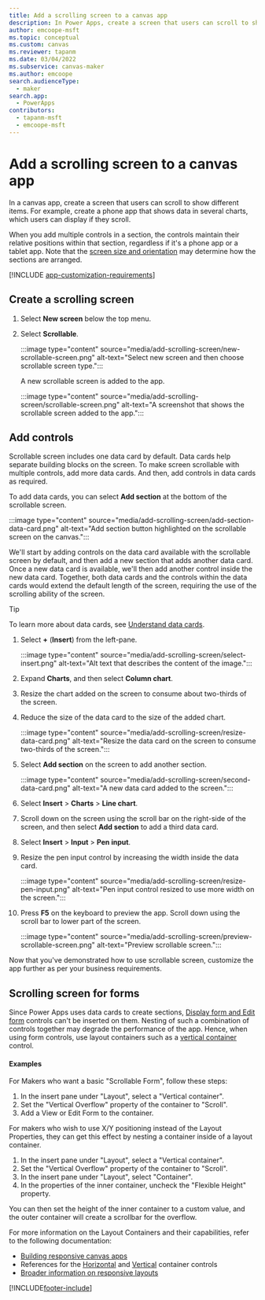 ```yaml
---
title: Add a scrolling screen to a canvas app
description: In Power Apps, create a screen that users can scroll to show more types of content than the screen can show at a time in a canvas app.
author: emcoope-msft
ms.topic: conceptual
ms.custom: canvas
ms.reviewer: tapanm
ms.date: 03/04/2022
ms.subservice: canvas-maker
ms.author: emcoope
search.audienceType: 
  - maker
search.app: 
  - PowerApps
contributors:
  - tapanm-msft
  - emcoope-msft
---
```


# Add a scrolling screen to a canvas app

In a canvas app, create a screen that users can scroll to show different items. For example, create a phone app that shows data in several charts, which users can display if they scroll.

When you add multiple controls in a section, the controls maintain their relative positions within that section, regardless if it's a phone app or a tablet app. Note that the [screen size and orientation](set-aspect-ratio-portrait-landscape.md) may determine how the sections are arranged.  

[!INCLUDE [app-customization-requirements](../../includes/app-customization-requirements.md)]

## Create a scrolling screen

1. Select **New screen** below the top menu.

1. Select **Scrollable**.

    :::image type="content" source="media/add-scrolling-screen/new-scrollable-screen.png" alt-text="Select new screen and then choose scrollable screen type.":::

    A new scrollable screen is added to the app.

    :::image type="content" source="media/add-scrolling-screen/scrollable-screen.png" alt-text="A screenshot that shows the scrollable screen added to the app.":::

## Add controls

Scrollable screen includes one data card by default. Data cards help separate building blocks on the screen. To make screen scrollable with multiple controls, add more data cards. And then, add controls in data cards as required.

To add data cards, you can select **Add section** at the bottom of the scrollable screen.

:::image type="content" source="media/add-scrolling-screen/add-section-data-card.png" alt-text="Add section button highlighted on the scrollable screen on the canvas.":::

We'll start by adding controls on the data card available with the scrollable screen by default, and then add a new section that adds another data card. Once a new data card is available, we'll then add another control inside the new data card. Together, both data cards and the controls within the data cards would extend the default length of the screen, requiring the use of the scrolling ability of the screen.

> [!TIP]
> To learn more about data cards, see [Understand data cards](working-with-cards.md).

1. Select **+** (**Insert**) from the left-pane.

    :::image type="content" source="media/add-scrolling-screen/select-insert.png" alt-text="Alt text that describes the content of the image.":::

1. Expand **Charts**, and then select **Column chart**.

1. Resize the chart added on the screen to consume about two-thirds of the screen.

1. Reduce the size of the data card to the size of the added chart.

    :::image type="content" source="media/add-scrolling-screen/resize-data-card.png" alt-text="Resize the data card on the screen to consume two-thirds of the screen.":::

1. Select **Add section** on the screen to add another section.

    :::image type="content" source="media/add-scrolling-screen/second-data-card.png" alt-text="A new data card added to the screen.":::

1. Select **Insert** > **Charts** > **Line chart**.

1. Scroll down on the screen using the scroll bar on the right-side of the screen, and then select **Add section** to add a third data card.

1. Select **Insert** > **Input** > **Pen input**.

1. Resize the pen input control by increasing the width inside the data card.

    :::image type="content" source="media/add-scrolling-screen/resize-pen-input.png" alt-text="Pen input control resized to use more width on the screen.":::

1. Press **F5** on the keyboard to preview the app. Scroll down using the scroll bar to lower part of the screen.

    :::image type="content" source="media/add-scrolling-screen/preview-scrollable-screen.png" alt-text="Preview scrollable screen.":::

Now that you've demonstrated how to use scrollable screen, customize the app further as per your business requirements.

## Scrolling screen for forms

Since Power Apps uses data cards to create sections, [Display form and Edit form](controls/control-form-detail.md) controls can't be inserted on them. Nesting of such a combination of controls together may degrade the performance of the app. Hence, when using form controls, use layout containers such as a [vertical container](controls/control-vertical-container.md) control.

#### Examples

For Makers who want a basic "Scrollable Form", follow these steps:

1. In the insert pane under "Layout", select a "Vertical container".
1. Set the "Vertical Overflow" property of the container to "Scroll".
1. Add a View or Edit Form to the container.

For makers who wish to use X/Y positioning instead of the Layout Properties, they can get this effect by nesting a container inside of a layout container.

1. In the insert pane under "Layout", select a "Vertical container".
1. Set the "Vertical Overflow" property of the container to "Scroll".
1. In the insert pane under "Layout", select "Container".
1. In the properties of the inner container, uncheck the "Flexible Height" property.

You can then set the height of the inner container to a custom value, and the outer container will create a scrollbar for the overflow.

For more information on the Layout Containers and their capabilities, refer to the following documentation:
* [Building responsive canvas apps](https://docs.microsoft.com/en-us/powerapps/maker/canvas-apps/build-responsive-apps)
* References for the [Horizontal](https://docs.microsoft.com/en-us/powerapps/maker/canvas-apps/controls/control-horizontal-container) and [Vertical](https://docs.microsoft.com/en-us/powerapps/maker/canvas-apps/controls/control-vertical-container) container controls
* [Broader information on responsive layouts](https://docs.microsoft.com/en-us/powerapps/maker/canvas-apps/create-responsive-layout)

[!INCLUDE[footer-include](../../includes/footer-banner.md)]